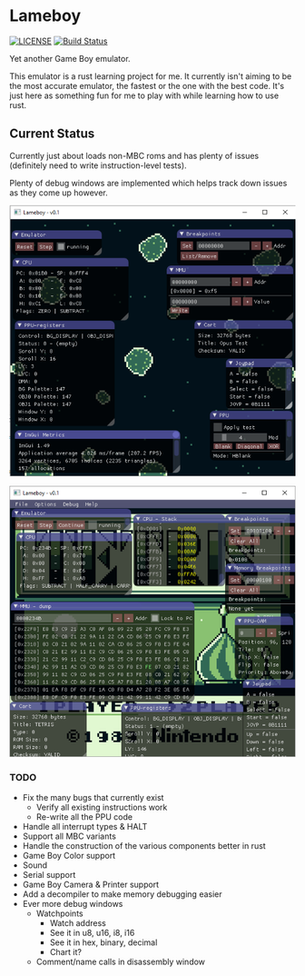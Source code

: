 # Lameboy


[![LICENSE](https://img.shields.io/badge/license-MIT-blue.svg)](LICENSE.txt)
[![Build Status](https://travis-ci.org/Palmr/lameboy.svg?branch=master)](https://travis-ci.org/Palmr/lameboy)

Yet another Game Boy emulator.

This emulator is a rust learning project for me. It currently isn't aiming to be the most accurate emulator, the fastest
 or the one with the best code. It's just here as something fun for me to play with while learning how to use rust.

## Current Status

Currently just about loads non-MBC roms and has plenty of issues (definitely need to write instruction-level tests).

Plenty of debug windows are implemented which helps track down issues as they come up however.

![Screenshot of first BG displaying correctly](images/screenshot-25-7-17.png)

![Debug windows galore](images/screenshot-18-11-17.png)

### TODO

- Fix the many bugs that currently exist
  - Verify all existing instructions work
  - Re-write all the PPU code
- Handle all interrupt types & HALT 
- Support all MBC variants
- Handle the construction of the various components better in rust
- Game Boy Color support
- Sound
- Serial support
- Game Boy Camera & Printer support
- Add a decompiler to make memory debugging easier
- Ever more debug windows
  - Watchpoints
    - Watch address
    - See it in u8, u16, i8, i16
    - See it in hex, binary, decimal
    - Chart it?
  - Comment/name calls in disassembly window

